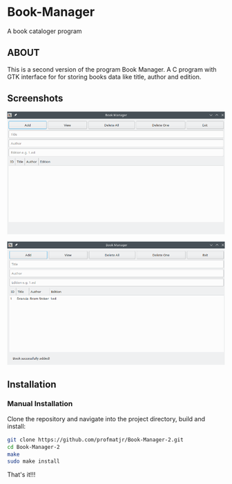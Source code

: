 # Book-Manager
A book cataloger program

## ABOUT

This is a second version of the program Book Manager. A C program with GTK interface for for storing books data like title, author and edition.

## Screenshots

![Screenshot of Window Program](Figures/screenshot.png)

![Screenshot of Window Program](Figures/screenshot1.png)

## Installation

### Manual Installation

Clone the repository and navigate into the project directory, build and install:

```bash
git clone https://github.com/profmatjr/Book-Manager-2.git
cd Book-Manager-2
make
sudo make install

```

That's it!!!






